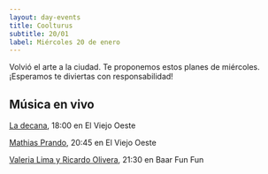 ```yaml
---
layout: day-events
title: Coolturus
subtitle: 20/01
label: Miércoles 20 de enero
---
```

Volvió el arte a la ciudad. Te proponemos estos planes de miércoles.
¡Esperamos te diviertas con responsabilidad!

## Música en vivo

[La decana](https://instagram.com/viejooeste.prado?igshid=11rsgnlou42g5), 18:00 en El Viejo Oeste

[Mathias Prando](https://instagram.com/viejooeste.prado?igshid=11rsgnlou42g5), 20:45 en El Viejo Oeste

[Valeria Lima y Ricardo Olivera](https://instagram.com/baarfunfun?igshid=zjnz15xotk92), 21:30 en Baar Fun Fun